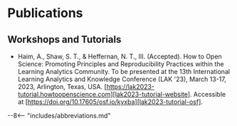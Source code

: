 # Publications

## Workshops and Tutorials

* Haim, A., Shaw, S. T., & Heffernan, N. T., III. (Accepted). How to Open Science: Promoting Principles and Reproducibility Practices within the Learning Analytics Community. To be presented at the 13th International Learning Analytics and Knowledge Conference (LAK '23), March 13-17, 2023, Arlington, Texas, USA. [https://lak2023-tutorial.howtoopenscience.com][lak2023-tutorial-website]. Accessible at [https://doi.org/10.17605/osf.io/kyxba][lak2023-tutorial-osf].

[lak2023-tutorial-website]: https://lak2023-tutorial.howtoopenscience.com
[lak2023-tutorial-osf]: https://doi.org/10.17605/osf.io/kyxba

--8<-- "includes/abbreviations.md"
